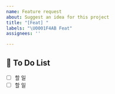 ```yaml
---
name: Feature request
about: Suggest an idea for this project
title: "[Feat] "
labels: "\U0001F4AB Feat"
assignees: ''

---
```


## 📝 To Do List
<!-- 해야 할 일들을 적어주세요. -->
- [ ] 할 일 
- [ ] 할 일
